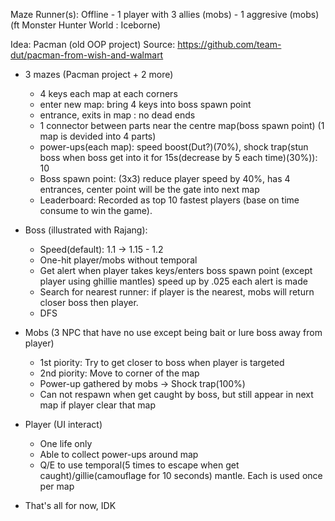 Maze Runner(s): Offline - 1 player with 3 allies (mobs) - 1 aggresive (mobs)
(ft Monster Hunter World : Iceborne)

Idea: Pacman (old OOP project)
Source: https://github.com/team-dut/pacman-from-wish-and-walmart

- 3 mazes (Pacman project + 2 more)
	+ 4 keys each map at each corners
	+ enter new map: bring 4 keys into boss spawn point
	+ entrance, exits in map : no dead ends
	+ 1 connector between parts near the centre map(boss spawn point) (1 map is devided into 4 parts)
	+ power-ups(each map): speed boost(Dut?)(70%), shock trap(stun boss when boss get into it for 15s(decrease by 5 each time)(30%)): 10
	+ Boss spawn point: (3x3) reduce player speed by 40%, has 4 entrances, center point will be the gate into next map
  + Leaderboard: Recorded as top 10 fastest players (base on time consume to win the game).
	
- Boss (illustrated with Rajang):
	+ Speed(default): 1.1 -> 1.15 - 1.2
	+ One-hit player/mobs without temporal
	+ Get alert when player takes keys/enters boss spawn point (except player using ghillie mantles)
		speed up by .025 each alert is made
	+ Search for nearest runner:
		if player is the nearest, mobs will return closer boss then player.
	+ DFS

- Mobs (3 NPC that have no use except being bait or lure boss away from player)
  + 1st piority: Try to get closer to boss when player is targeted
  + 2nd piority: Move to corner of the map
  + Power-up gathered by mobs -> Shock trap(100%)
  + Can not respawn when get caught by boss, but still appear in next map if player clear that map

- Player (UI interact)
  + One life only
  + Able to collect power-ups around map
  + Q/E to use temporal(5 times to escape when get caught)/gillie(camouflage for 10 seconds) mantle. Each is used once per map
- That's all for now, IDK
